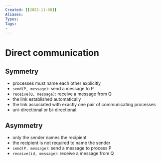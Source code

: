 ```yaml
---
Created: [[2022-11-08]]
Aliases: 
Types: 
Tags: 
- 
---
```

# Direct communication
## Symmetry
- processes must name each other explicitly
- `send(P, message)`: send a message to P
- `receive(Q, message)`: receive a message from Q
- the link established automatically
- the link associated with exactly one pair of communicating processes
- uni-directional or bi-directional

## Asymmetry
- only the sender names the recipient
- the recipient is not required to name the sender
- `send(P, message)`: send a message to process P
- `receive(id, message)`: receive a message from Q
